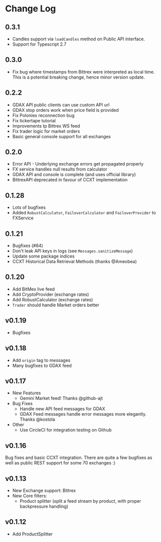# Change Log

## 0.3.1
* Candles support via `loadCandles` method on Public API interface.
* Support for Typescript 2.7
 
## 0.3.0
* Fix bug where timestamps from Bittrex were interpreted as local time. This is a potential breaking change, hence minor
  version update.
## 0.2.2
* GDAX API public clients can use custom API url
* GDAX stop orders work when price field is provided
* Fix Poloniex reconnection bug
* Fix tickertape tutorial
* Improvements tp Bittrex WS feed
* Fix trader logic for market orders
* Basic general console support for all exchanges

## 0.2.0
* Error API - Underlying exchange errors get propagated properly
* FX service handles null results from calculator
* GDAX API and console is complete (and uses official library)
* BittrexAPI deprecated in favour of CCXT implementation

## 0.1.28
* Lots of bugfixes
* Added `RobustCalculator`, `FailoverCalculator` and `FailoverProvider` to FXService

## 0.1.21
* Bugfixes (#64)
* Don't leak API keys in logs (see `Messages.sanitizeMessage`)
* Update some package indices
* CCXT Historical Data Retrieval Methods (thanks @Ameobea)

## 0.1.20

* Add BitMex live feed
* Add CryptoProvider (exchange rates)
* Add RobustCalculator (exchange rates)
* `Trader` should handle Market orders better

## v0.1.19

* Bugfixes

## v0.1.18

* Add `origin` tag to messages
* Many bugfixes to GDAX feed

## v0.1.17

* New Features
    * Gemini Market feed! Thanks @github-ajt
* Bug Fixes
    * Handle new API feed messages for GDAX
    * GDAX Feed messages handle error messages more elegantly. Thanks @kostola
* Other
    * Use CircleCI for integration testing on Github

## v0.1.16

Bug fixes and basic CCXT integration. There are quite a few bugfixes as well as public REST support for some 70 exchanges :)

## v0.1.13

* New Exchange support: Bittrex
* New Core filters:
    * Product splitter (split a feed stream by product, with proper backpressure handling)

## v0.1.12

* Add ProductSplitter
